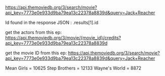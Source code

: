 https://api.themoviedb.org/3/search/movie?api_key=7773e0e933d9ba79ea13c22378a8839d&query=Jack+Reacher


Id found in the response JSON :
.results[1].id

get the actors from this ep: https://api.themoviedb.org/3/movie/{movie_id}/credits?api_key=7773e0e933d9ba79ea13c22378a8839d

get the movie ID from this ep: https://api.themoviedb.org/3/search/movie?api_key=7773e0e933d9ba79ea13c22378a8839d&query=Jack+Reacher

Mean Girls = 10625
Step Brothers = 12133
Wayne's World = 8872
